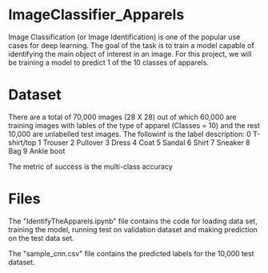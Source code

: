 # ImageClassifier_Apparels
Image Classification (or Image Identification) is one of the popular use cases for deep learning. The goal of the task is to train a model capable of identifying the main object of interest in an image. For this project, we will be training a model to predict 1 of the 10 classes of apparels. 

# Dataset
There are a total of 70,000 images (28 X 28) out of which 60,000 are training images with lables of the type of apparel (Classes = 10) and the rest 10,000 are unlabelled test images. 
The followinf is the label description:
0	T-shirt/top
1	Trouser
2	Pullover
3	Dress
4	Coat
5	Sandal
6	Shirt
7	Sneaker
8	Bag
9	Ankle boot


The metric of success is the multi-class accuracy

# Files
The "IdentifyTheApparels.ipynb" file contains the code for loading data set, training the model, running test on validation dataset and making prediction on the test data set. 

The "sample_cnn.csv" file contains the predicted labels for the 10,000 test dataset. 
